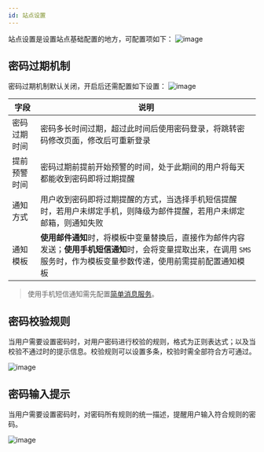 ```yaml
---
id: 站点设置
---
```


站点设置是设置站点基础配置的地方，可配置项如下：
![image](/img/管理后台/site-setting.png)

## 密码过期机制
密码过期机制默认关闭，开启后还需配置如下设置：
![image](/img/管理后台/password-expiration.png)


| 字段        | 说明                                                                    |
|------------|------------------------------------------------------------------------|
| 密码过期时间 | 密码多长时间过期，超过此时间后使用密码登录，将跳转密码修改页面，修改后可重新登录     |
| 提前预警时间 | 密码过期前提前开始预警的时间，处于此期间的用户将每天都能收到密码即将过期提醒        |
| 通知方式    | 用户收到密码即将过期提醒的方式，当选择手机短信提醒时，若用户未绑定手机，则降级为邮件提醒，若用户未绑定邮箱，则通知失败 |
| 通知模板    | **使用邮件通知**时，将模板中变量替换后，直接作为邮件内容发送；**使用手机短信通知**时，会将变量提取出来，在调用 `SMS`服务时，作为模板变量参数传递，使用前需提前配置通知模板 |

> 使用手机短信通知需先配置[简单消息服务](../私有部署/简单消息服务)。

## 密码校验规则

当用户需要设置密码时，对用户密码进行校验的规则，格式为正则表达式；以及当校验不通过时的提示信息。校验规则可以设置多条，校验时需全部符合方可通过。

![image](/img/管理后台/pwd-error.png)
## 密码输入提示

当用户需要设置密码时，对密码所有规则的统一描述，提醒用户输入符合规则的密码。

![image](/img/管理后台/pwd-desc.png)